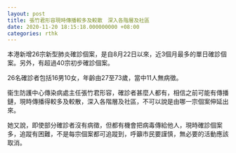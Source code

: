 ```yaml
---
layout: post
title: 張竹君形容現時傳播較多及較散　深入各階層及社區
date: 2020-11-20 18:15:18.000000000 +08:00
categories: rthk
---
```


本港新增26宗新型肺炎確診個案，是自8月22日以來，近3個月最多的單日確診個案。另外，有超過40宗初步確診個案。

26名確診者包括16男10女，年齡由27至73歲，當中11人無病徵。

衞生防護中心傳染病處主任張竹君形容，確診者甚麼人都有，相信之前可能有傳播鏈，現時傳播得較多及較散，深入各階層及社區，不可以說是由哪一宗個案伸延出來。

她又說，即使部分確診者沒有病徵，但都有機會把病毒傳給他人，現時確診個案多，追蹤有困難，不是每宗個案都可追蹤到，呼籲市民要謹慎，無必要的活動應該取消。
